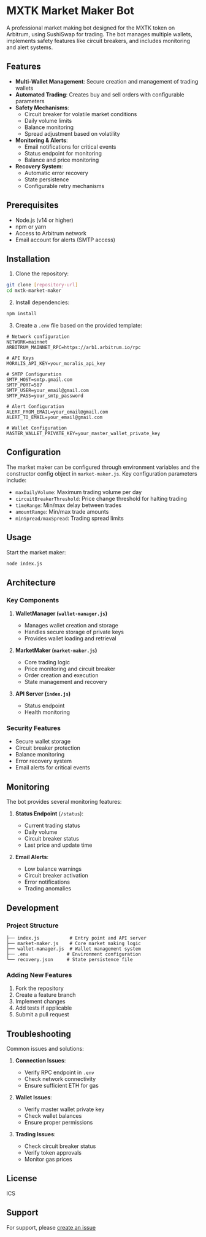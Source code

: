 # MXTK Market Maker Bot

A professional market making bot designed for the MXTK token on Arbitrum, using SushiSwap for trading. The bot manages multiple wallets, implements safety features like circuit breakers, and includes monitoring and alert systems.

## Features

- **Multi-Wallet Management**: Secure creation and management of trading wallets
- **Automated Trading**: Creates buy and sell orders with configurable parameters
- **Safety Mechanisms**:
  - Circuit breaker for volatile market conditions
  - Daily volume limits
  - Balance monitoring
  - Spread adjustment based on volatility
- **Monitoring & Alerts**:
  - Email notifications for critical events
  - Status endpoint for monitoring
  - Balance and price monitoring
- **Recovery System**:
  - Automatic error recovery
  - State persistence
  - Configurable retry mechanisms

## Prerequisites

- Node.js (v14 or higher)
- npm or yarn
- Access to Arbitrum network
- Email account for alerts (SMTP access)

## Installation

1. Clone the repository:
```bash
git clone [repository-url]
cd mxtk-market-maker
```

2. Install dependencies:
```bash
npm install
```

3. Create a `.env` file based on the provided template:
```env
# Network configuration
NETWORK=mainnet
ARBITRUM_MAINNET_RPC=https://arb1.arbitrum.io/rpc

# API Keys
MORALIS_API_KEY=your_moralis_api_key

# SMTP Configuration
SMTP_HOST=smtp.gmail.com
SMTP_PORT=587
SMTP_USER=your_email@gmail.com
SMTP_PASS=your_smtp_password

# Alert Configuration
ALERT_FROM_EMAIL=your_email@gmail.com
ALERT_TO_EMAIL=your_email@gmail.com

# Wallet Configuration
MASTER_WALLET_PRIVATE_KEY=your_master_wallet_private_key
```

## Configuration

The market maker can be configured through environment variables and the constructor config object in `market-maker.js`. Key configuration parameters include:

- `maxDailyVolume`: Maximum trading volume per day
- `circuitBreakerThreshold`: Price change threshold for halting trading
- `timeRange`: Min/max delay between trades
- `amountRange`: Min/max trade amounts
- `minSpread/maxSpread`: Trading spread limits

## Usage

Start the market maker:

```bash
node index.js
```

## Architecture

### Key Components

1. **WalletManager (`wallet-manager.js`)**
   - Manages wallet creation and storage
   - Handles secure storage of private keys
   - Provides wallet loading and retrieval

2. **MarketMaker (`market-maker.js`)**
   - Core trading logic
   - Price monitoring and circuit breaker
   - Order creation and execution
   - State management and recovery

3. **API Server (`index.js`)**
   - Status endpoint
   - Health monitoring

### Security Features

- Secure wallet storage
- Circuit breaker protection
- Balance monitoring
- Error recovery system
- Email alerts for critical events

## Monitoring

The bot provides several monitoring features:

1. **Status Endpoint** (`/status`):
   - Current trading status
   - Daily volume
   - Circuit breaker status
   - Last price and update time

2. **Email Alerts**:
   - Low balance warnings
   - Circuit breaker activation
   - Error notifications
   - Trading anomalies

## Development

### Project Structure

```
├── index.js           # Entry point and API server
├── market-maker.js    # Core market making logic
├── wallet-manager.js  # Wallet management system
├── .env              # Environment configuration
└── recovery.json     # State persistence file
```

### Adding New Features

1. Fork the repository
2. Create a feature branch
3. Implement changes
4. Add tests if applicable
5. Submit a pull request

## Troubleshooting

Common issues and solutions:

1. **Connection Issues**:
   - Verify RPC endpoint in `.env`
   - Check network connectivity
   - Ensure sufficient ETH for gas

2. **Wallet Issues**:
   - Verify master wallet private key
   - Check wallet balances
   - Ensure proper permissions

3. **Trading Issues**:
   - Check circuit breaker status
   - Verify token approvals
   - Monitor gas prices

## License

ICS

## Support

For support, please [create an issue](https://github.com/yourusername/mxtk-market-maker/issues)
